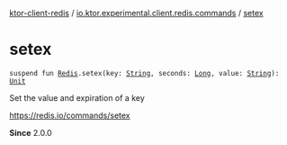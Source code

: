 [ktor-client-redis](../index.md) / [io.ktor.experimental.client.redis.commands](index.md) / [setex](./setex.md)

# setex

`suspend fun `[`Redis`](../io.ktor.experimental.client.redis/-redis/index.md)`.setex(key: `[`String`](https://kotlinlang.org/api/latest/jvm/stdlib/kotlin/-string/index.html)`, seconds: `[`Long`](https://kotlinlang.org/api/latest/jvm/stdlib/kotlin/-long/index.html)`, value: `[`String`](https://kotlinlang.org/api/latest/jvm/stdlib/kotlin/-string/index.html)`): `[`Unit`](https://kotlinlang.org/api/latest/jvm/stdlib/kotlin/-unit/index.html)

Set the value and expiration of a key

https://redis.io/commands/setex

**Since**
2.0.0

